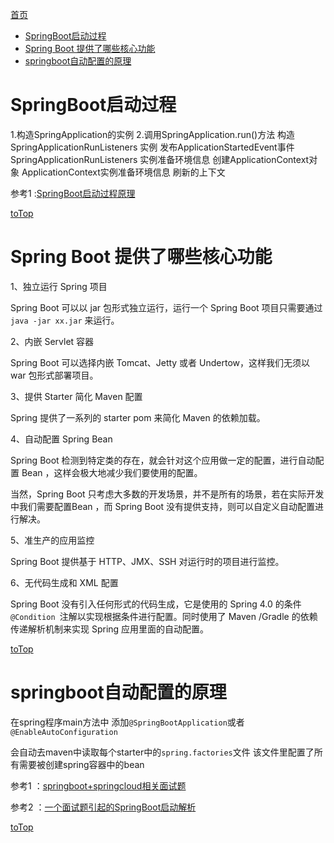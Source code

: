 <a id = "jump">[首页](/README.md)</a>

<!-- TOC -->

- [SpringBoot启动过程](#springboot启动过程)
- [Spring Boot 提供了哪些核心功能](#spring-boot-提供了哪些核心功能)
- [springboot自动配置的原理](#springboot自动配置的原理)

<!-- /TOC -->

# SpringBoot启动过程
1.构造SpringApplication的实例
2.调用SpringApplication.run()方法
构造SpringApplicationRunListeners 实例
发布ApplicationStartedEvent事件
SpringApplicationRunListeners 实例准备环境信息
创建ApplicationContext对象
ApplicationContext实例准备环境信息
刷新的上下文


参考1 :[SpringBoot启动过程原理](https://blog.csdn.net/u010811939/article/details/80592461)

[toTop](#jump)

# Spring Boot 提供了哪些核心功能


1、独立运行 Spring 项目

Spring Boot 可以以 jar 包形式独立运行，运行一个 Spring Boot 项目只需要通过 ``java -jar xx.jar`` 来运行。

2、内嵌 Servlet 容器

Spring Boot 可以选择内嵌 Tomcat、Jetty 或者 Undertow，这样我们无须以 war 包形式部署项目。

3、提供 Starter 简化 Maven 配置

Spring 提供了一系列的 starter pom 来简化 Maven 的依赖加载。

4、自动配置 Spring Bean

Spring Boot 检测到特定类的存在，就会针对这个应用做一定的配置，进行自动配置 Bean ，这样会极大地减少我们要使用的配置。

当然，Spring Boot 只考虑大多数的开发场景，并不是所有的场景，若在实际开发中我们需要配置Bean ，而 Spring Boot 没有提供支持，则可以自定义自动配置进行解决。

5、准生产的应用监控

Spring Boot 提供基于 HTTP、JMX、SSH 对运行时的项目进行监控。

6、无代码生成和 XML 配置

Spring Boot 没有引入任何形式的代码生成，它是使用的 Spring 4.0 的条件 ``@Condition ``注解以实现根据条件进行配置。同时使用了 Maven /Gradle 的依赖传递解析机制来实现 Spring 应用里面的自动配置。


[toTop](#jump)

# springboot自动配置的原理

在spring程序main方法中 添加``@SpringBootApplication``或者``@EnableAutoConfiguration``

会自动去maven中读取每个starter中的``spring.factories``文件  该文件里配置了所有需要被创建spring容器中的bean


参考1 ：[springboot+springcloud相关面试题](https://blog.csdn.net/panhaigang123/article/details/79587612)

参考2 ：[一个面试题引起的SpringBoot启动解析](https://juejin.im/post/5b679fbc5188251aad213110)

[toTop](#jump)
